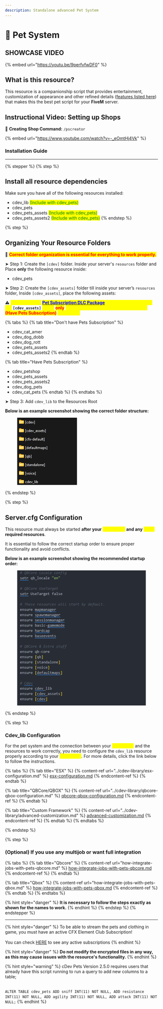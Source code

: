 ```yaml
---
description: Standalone advanced Pet System
---
```


# 🐶 Pet System

## SHOWCASE VIDEO

{% embed url="https://youtu.be/9perfvfwDF0" %}

## What is this resource?

This resource is a companionship script that provides entertainment, customization of appearance and other refined details ([features listed here](https://fivem.cdev.shop/category/scripts)) that makes this the best pet script for your **FiveM** server.

## Instructional Video: Setting up Shops

📝 **Creating Shop Command:** `/pscreator`

{% embed url="https://www.youtube.com/watch?v=-_eOmtHj4Vk" %}

### Installation Guide

***

{% stepper %}
{% step %}
## Install all resource dependencies

Make sure you have all of the following resources installed:

* cdev\_lib <mark style="color:green;">(Include with cdev\_pets)</mark>
* cdev\_pets
* cdev\_pets\_assets <mark style="color:green;">(Include with cdev\_pets)</mark>
* cdev\_pets\_assets2  <mark style="color:green;">(Include with cdev\_pets)</mark>
{% endstep %}

{% step %}
## Organizing Your Resource Folders

🚩 <mark style="color:red;">**Correct folder organization is essential for everything to work properly.**</mark>

➤ Step 1: Create the `[cdev]` folder. Inside your server's `resources` folder and Place **only** the following resource inside:

* cdev\_pets

➤ Step 2: Create the `[cdev_assets]` folder till inside your server’s `resources` folder, Inside `[cdev_assets]`, place the following assets:

⚠ <mark style="color:yellow;">**If you have the**</mark> [<mark style="color:blue;">**Pet Subscription DLC Package**</mark>](https://fivem.cdev.shop/package/5756559)<mark style="color:yellow;">**, you must place inside the**</mark>**&#x20;`[cdev_assets]`&#x20;**<mark style="color:yellow;">**folder**</mark>**&#x20;**<mark style="color:red;">**only**</mark>**&#x20;**<mark style="color:yellow;">**the resources folders that are under the**</mark>**&#x20;**<mark style="color:red;">**(Have Pets Subscription)**</mark>**&#x20;**<mark style="color:yellow;">**tab bellow.**</mark>

{% tabs %}
{% tab title="Don't have Pets Subscription" %}
* cdev\_cat\_amer
* cdev\_dog\_dobb
* cdev\_dog\_rott
* cdev\_pets\_assets
* cdev\_pets\_assets2
{% endtab %}

{% tab title="Have Pets Subscription" %}
* cdev\_petshop
* cdev\_pets\_assets
* cdev\_pets\_assets2
* cdev\_dog\_pets
* cdev\_cat\_pets
{% endtab %}
{% endtabs %}

➤ Step 3: Add `cdev_lib` to the Resources Root

**Below is an example screenshot showing the correct folder structure:**

<div align="left"><figure><img src="../../.gitbook/assets/folcders.png" alt=""><figcaption></figcaption></figure></div>
{% endstep %}

{% step %}
## Server.cfg Configuration

This resource must always be started **after your&#x20;**<mark style="color:yellow;">**framework**</mark>**&#x20;and any&#x20;**<mark style="color:yellow;">**other**</mark>**&#x20;required resources**.

It is essential to follow the correct startup order to ensure proper functionality and avoid conflicts.

**Below is an example screenshot showing the recommended startup order:**

<div align="left"><figure><img src="../../.gitbook/assets/cfg.png" alt=""><figcaption></figcaption></figure></div>
{% endstep %}

{% step %}
### Cdev\_lib Configuration

For the pet system and the connection between your <mark style="color:yellow;">framework</mark> and the resources to work correctly, you need to configure the `cdev_lib` resource properly according to your <mark style="color:yellow;">framework</mark>. For more details, click the link below to follow the instructions.

{% tabs %}
{% tab title="ESX" %}
{% content-ref url="../cdev-library/esx-configuration.md" %}
[esx-configuration.md](../cdev-library/esx-configuration.md)
{% endcontent-ref %}
{% endtab %}

{% tab title="QBCore/QBOX" %}
{% content-ref url="../cdev-library/qbcore-qbox-configuration.md" %}
[qbcore-qbox-configuration.md](../cdev-library/qbcore-qbox-configuration.md)
{% endcontent-ref %}
{% endtab %}

{% tab title="Custom Framework" %}
{% content-ref url="../cdev-library/advanced-customization.md" %}
[advanced-customization.md](../cdev-library/advanced-customization.md)
{% endcontent-ref %}
{% endtab %}
{% endtabs %}


{% endstep %}

{% step %}
### (Optional) If you use any multijob or want full integration

{% tabs %}
{% tab title="Qbcore" %}
{% content-ref url="how-integrate-jobs-with-pets-qbcore.md" %}
[how-integrate-jobs-with-pets-qbcore.md](how-integrate-jobs-with-pets-qbcore.md)
{% endcontent-ref %}
{% endtab %}

{% tab title="Qbox" %}
{% content-ref url="how-integrate-jobs-with-pets-qbox.md" %}
[how-integrate-jobs-with-pets-qbox.md](how-integrate-jobs-with-pets-qbox.md)
{% endcontent-ref %}
{% endtab %}
{% endtabs %}

{% hint style="danger" %}
**It is necessary to follow the steps exactly as shown for the names to work.**
{% endhint %}
{% endstep %}
{% endstepper %}

***

{% hint style="danger" %}
To be able to stream the pets and clothing in game, you must have an active CFX Element Club Subscription!\
\
You can check [HERE](https://portal.cfx.re/subscriptions) to see any active subscriptions
{% endhint %}

{% hint style="danger" %}
**Do not modify the encrypted files in any way, as this may cause issues with the resource's functionality.**
{% endhint %}

{% hint style="warning" %}
cDev Pets Version 2.5.0  requires users that already have this script running to run a query to add new columns to a table;

\
`ALTER TABLE cdev_pets ADD sniff INT(11) NOT NULL, ADD resistance INT(11) NOT NULL, ADD agility INT(11) NOT NULL, ADD attack INT(11) NOT NULL;`
{% endhint %}

